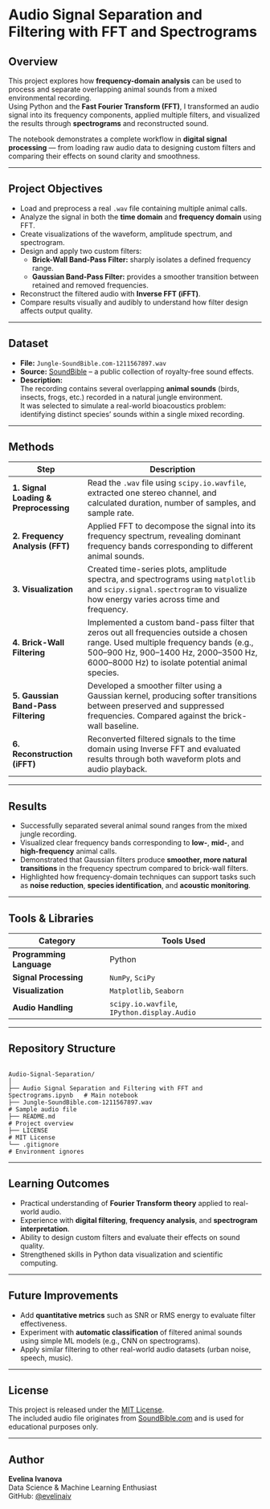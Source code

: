 # Audio Signal Separation and Filtering with FFT and Spectrograms

## Overview

This project explores how **frequency-domain analysis** can be used to process and separate overlapping animal sounds from a mixed environmental recording.  
Using Python and the **Fast Fourier Transform (FFT)**, I transformed an audio signal into its frequency components, applied multiple filters, and visualized the results through **spectrograms** and reconstructed sound.

The notebook demonstrates a complete workflow in **digital signal processing** — from loading raw audio data to designing custom filters and comparing their effects on sound clarity and smoothness.

---

## Project Objectives

- Load and preprocess a real `.wav` file containing multiple animal calls.  
- Analyze the signal in both the **time domain** and **frequency domain** using FFT.  
- Create visualizations of the waveform, amplitude spectrum, and spectrogram.  
- Design and apply two custom filters:
  -  **Brick-Wall Band-Pass Filter:** sharply isolates a defined frequency range.  
  -  **Gaussian Band-Pass Filter:** provides a smoother transition between retained and removed frequencies.  
- Reconstruct the filtered audio with **Inverse FFT (iFFT)**.  
- Compare results visually and audibly to understand how filter design affects output quality.

---

##  Dataset

- **File:** `Jungle-SoundBible.com-1211567897.wav`  
- **Source:** [SoundBible](https://soundbible.com/) – a public collection of royalty-free sound effects.  
- **Description:**  
  The recording contains several overlapping **animal sounds** (birds, insects, frogs, etc.) recorded in a natural jungle environment.  
  It was selected to simulate a real-world bioacoustics problem: identifying distinct species’ sounds within a single mixed recording.

---

##  Methods

| Step | Description |
|------|--------------|
| **1. Signal Loading & Preprocessing** | Read the `.wav` file using `scipy.io.wavfile`, extracted one stereo channel, and calculated duration, number of samples, and sample rate. |
| **2. Frequency Analysis (FFT)** | Applied FFT to decompose the signal into its frequency spectrum, revealing dominant frequency bands corresponding to different animal sounds. |
| **3. Visualization** | Created time-series plots, amplitude spectra, and spectrograms using `matplotlib` and `scipy.signal.spectrogram` to visualize how energy varies across time and frequency. |
| **4. Brick-Wall Filtering** | Implemented a custom band-pass filter that zeros out all frequencies outside a chosen range. Used multiple frequency bands (e.g., 500–900 Hz, 900–1400 Hz, 2000–3500 Hz, 6000–8000 Hz) to isolate potential animal species. |
| **5. Gaussian Band-Pass Filtering** | Developed a smoother filter using a Gaussian kernel, producing softer transitions between preserved and suppressed frequencies. Compared against the brick-wall baseline. |
| **6. Reconstruction (iFFT)** | Reconverted filtered signals to the time domain using Inverse FFT and evaluated results through both waveform plots and audio playback. |

---

##  Results

- Successfully separated several animal sound ranges from the mixed jungle recording.  
- Visualized clear frequency bands corresponding to **low-**, **mid-**, and **high-frequency** animal calls.  
- Demonstrated that Gaussian filters produce **smoother, more natural transitions** in the frequency spectrum compared to brick-wall filters.  
- Highlighted how frequency-domain techniques can support tasks such as **noise reduction**, **species identification**, and **acoustic monitoring**.

---

##  Tools & Libraries

| Category | Tools Used |
|-----------|-------------|
| **Programming Language** | Python |
| **Signal Processing** | `NumPy`, `SciPy` |
| **Visualization** | `Matplotlib`, `Seaborn` |
| **Audio Handling** | `scipy.io.wavfile`, `IPython.display.Audio` |

---

##  Repository Structure

```

Audio-Signal-Separation/
│
├── Audio Signal Separation and Filtering with FFT and Spectrograms.ipynb   # Main notebook
├── Jungle-SoundBible.com-1211567897.wav                                   # Sample audio file
├── README.md                                                              # Project overview
├── LICENSE                                                                # MIT License
└── .gitignore                                                             # Environment ignores

```

---

##  Learning Outcomes

- Practical understanding of **Fourier Transform theory** applied to real-world audio.  
- Experience with **digital filtering**, **frequency analysis**, and **spectrogram interpretation**.  
- Ability to design custom filters and evaluate their effects on sound quality.  
- Strengthened skills in Python data visualization and scientific computing.

---

## Future Improvements

- Add **quantitative metrics** such as SNR or RMS energy to evaluate filter effectiveness.  
- Experiment with **automatic classification** of filtered animal sounds using simple ML models (e.g., CNN on spectrograms).  
- Apply similar filtering to other real-world audio datasets (urban noise, speech, music).

---

##  License

This project is released under the [MIT License](LICENSE).  
The included audio file originates from [SoundBible.com](https://soundbible.com/) and is used for educational purposes only.

---

##  Author

**Evelina Ivanova**  
Data Science & Machine Learning Enthusiast  
 GitHub: [@evelinaiv](https://github.com/evelinaiv)

